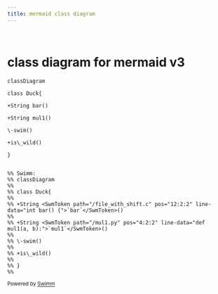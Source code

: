 ```yaml
---
title: mermaid class diagram
---
```

&nbsp;

# class diagram for mermaid v3

```mermaid
classDiagram

class Duck{

+String bar()

+String mul1()

\-swim()

+is\_wild()

}


%% Swimm:
%% classDiagram
%% 
%% class Duck{
%% 
%% +String <SwmToken path="/file_with_shift.c" pos="12:2:2" line-data="int bar() {">`bar`</SwmToken>()
%% 
%% +String <SwmToken path="/mul1.py" pos="4:2:2" line-data="def mul1(a, b):">`mul1`</SwmToken>()
%% 
%% \-swim()
%% 
%% +is\_wild()
%% 
%% }
%% 
```

<SwmMeta repo-id="Z2l0aHViJTNBJTNBdDElM0ElM0FlcmFuLXN3aW1t" repo-name="t1"><sup>Powered by [Swimm](http://localhost:5000/)</sup></SwmMeta>
